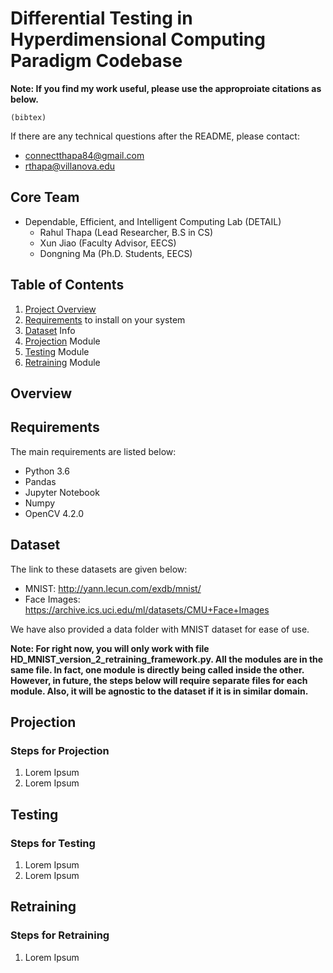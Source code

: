 # Differential Testing in Hyperdimensional Computing Paradigm Codebase

**Note: If you find my work useful, please use the approproiate citations as below.**

```
(bibtex)
```

If there are any technical questions after the README, please contact:
* connectthapa84@gmail.com
* rthapa@villanova.edu


## Core Team
* Dependable, Efficient, and Intelligent Computing Lab (DETAIL)
  	* Rahul Thapa (Lead Researcher, B.S in CS)
	* Xun Jiao (Faculty Advisor, EECS)
	* Dongning Ma (Ph.D. Students, EECS)

## Table of Contents
1. [Project Overview](#Overview)
2. [Requirements](#Requirements) to install on your system
3. [Dataset](#Dataset) Info
4. [Projection](#Projection) Module
5. [Testing](#Testing) Module
6. [Retraining](#Retraining) Module

## Overview

## Requirements

The main requirements are listed below:
* Python 3.6
* Pandas
* Jupyter Notebook
* Numpy
* OpenCV 4.2.0

## Dataset

The link to these datasets are given below:

* MNIST: http://yann.lecun.com/exdb/mnist/
* Face Images: https://archive.ics.uci.edu/ml/datasets/CMU+Face+Images 

We have also provided a data folder with MNIST dataset for ease of use.  

**Note: For right now, you will only work with file HD_MNIST_version_2_retraining_framework.py. All the modules are in the same file. In fact, one module is directly being called inside the other. However, in future, the steps below will require separate files for each module. Also, it will be agnostic to the dataset if it is in similar domain.**

## Projection

### Steps for Projection
1. Lorem Ipsum
2. Lorem Ipsum


## Testing

### Steps for Testing
1. Lorem Ipsum
2. Lorem Ipsum


## Retraining

### Steps for Retraining
1. Lorem Ipsum






